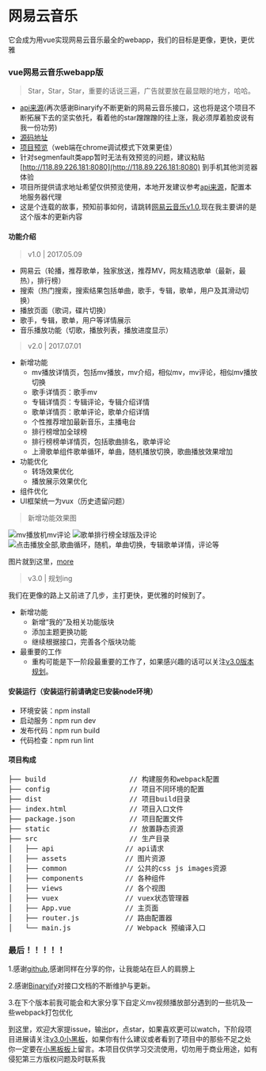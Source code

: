 # 网易云音乐

它会成为用vue实现网易云音乐最全的webapp，我们的目标是更像，更快，更优雅

### vue网易云音乐webapp版

> Star，Star，Star，重要的话说三遍，广告就要放在最显眼的地方，哈哈。

- [api来源](https://github.com/Binaryify/NeteaseCloudMusicApi)(再次感谢Binaryify不断更新的网易云音乐接口，这也将是这个项目不断拓展下去的坚实依托，看着他的star蹭蹭蹭的往上涨，我必须厚着脸皮说有我一份功劳)
- [源码地址](https://github.com/ddqre12345/vue-music)
- [项目预览](http://118.89.226.181:8080)（web端在chrome调试模式下效果更佳）
- 针对segmenfault类app暂时无法有效预览的问题，建议粘贴 [http://118.89.226.181:8080](http://118.89.226.181:8080) 到手机其他浏览器体验
- 项目所提供请求地址希望仅供预览使用，本地开发建议参考[api来源](https://github.com/Binaryify/NeteaseCloudMusicApi)，配置本地服务器代理
- 这是个连载的故事，预知前事如何，请跳转[网易云音乐v1.0](https://segmentfault.com/a/1190000009339117?_ea=2099626),现在我主要讲的是这个版本的更新内容

#### 功能介绍
> v1.0 | 2017.05.09

- 网易云（轮播，推荐歌单，独家放送，推荐MV，网友精选歌单（最新，最热），排行榜）
- 搜索（热门搜索，搜索结果包括单曲，歌手，专辑，歌单，用户及其滑动切换）
- 播放页面（歌词，碟片切换）
- 歌手，专辑，歌单，用户等详情展示
- 音乐播放功能（切歌，播放列表，播放进度显示）

> v2.0 | 2017.07.01

- 新增功能
    - mv播放详情页，包括mv播放，mv介绍，相似mv，mv评论，相似mv播放切换
    - 歌手详情页：歌手mv
    - 专辑详情页：专辑评论，专辑介绍详情
    - 歌单详情页：歌单评论，歌单介绍详情
    - 个性推荐增加最新音乐，主播电台
    - 排行榜增加全球榜
    - 排行榜榜单详情页，包括歌曲排名，歌单评论
    - 上滑歌单组件歌单循环，单曲，随机播放切换，歌曲播放效果增加
- 功能优化
    - 转场效果优化
    - 播放展示效果优化
- 组件优化
-  UI框架统一为vux（历史遗留问题）

> 新增功能效果图

![mv播放机mv评论](http://118.89.226.181:8080/images/img1.gif)
![歌单排行榜全球版及评论](http://118.89.226.181:8080/images/img2.gif)
![点击播放全部,歌曲循环，随机，单曲切换，专辑歌单详情，评论等](http://118.89.226.181:8080/images/img3.gif)

图片就到这里，[more](http://118.89.226.181:8080)

> v3.0 | 规划ing

我们在更像的路上又前进了几步，主打更快，更优雅的时候到了。

- 新增功能
	- 新增“我的”及相关功能版块
	- 添加主题更换功能
	- 继续根据接口，完善各个版块功能
-  最重要的工作
	- 重构可能是下一阶段最重要的工作了，如果感兴趣的话可以关注[v3.0版本规划](https://github.com/ddqre12345/vue-music/projects?query=is%3Aopen)。

#### 安装运行（安装运行前请确定已安装node环境）

- 环境安装：npm install
- 启动服务：npm run dev
- 发布代码：npm run build
- 代码检查：npm run lint

#### 项目构成

<pre>
├── build                    // 构建服务和webpack配置
├── config            		 // 项目不同环境的配置
├── dist               		 // 项目build目录
├── index.html          	 // 项目入口文件
├── package.json      		 // 项目配置文件
├── static       			 // 放置静态资源
├── src                		 // 生产目录
│   ├── api       			// api请求
│   ├── assets              // 图片资源
│   ├── common          	// 公共的css js images资源
│   ├── components     		// 各种组件
│   ├── views          		// 各个视图
│   ├── vuex           	    // vuex状态管理器
│   ├── App.vue         	// 主页面
│   ├── router.js     		// 路由配置器
│   └── main.js       	    // Webpack 预编译入口
</pre>

### 最后！！！！！

1.感谢[github](https://github.com/),感谢同样在分享的你，让我能站在巨人的肩膀上

2.感谢[Binaryify](https://github.com/Binaryify)对接口文档的不断维护与更新。

3.在下个版本前我可能会和大家分享下自定义mv视频播放部分遇到的一些坑及一些webpack打包优化

到这里，欢迎大家提issue，输出pr，点star，如果喜欢更可以watch，下阶段项目进展请关注[v3.0小黑板](https://github.com/ddqre12345/vue-music/projects/2)，如果你有什么建议或者看到了项目中的那些不足之处你一定要在[小黑板板](https://github.com/ddqre12345/vue-music/projects?query=is%3Aopen)上留言。本项目仅供学习交流使用，切勿用于商业用途，如有侵犯第三方版权问题及时联系我

